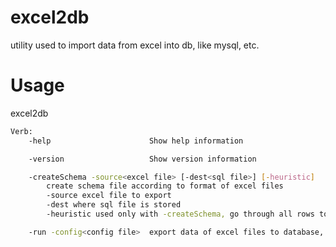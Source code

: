 excel2db
========

utility used to import data from excel into db, like mysql, etc.


Usage
========

excel2db <verb>

```sh
Verb: 
    -help                      Show help information

    -version                   Show version information

    -createSchema -source<excel file> [-dest<sql file>] [-heuristic]
        create schema file according to format of excel files
        -source excel file to export
        -dest where sql file is stored
        -heuristic used only with -createSchema, go through all rows to find the most suitable data type

    -run -config<config file>  export data of excel files to database, according to config file
```
